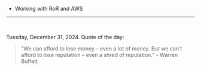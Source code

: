 - Working with RoR and AWS

---

<br>

<!-- quote_marker -->
Tuesday, December 31, 2024. Quote of the day:

> "We can afford to lose money – even a lot of money.  But we can’t afford to lose reputation – even a shred of reputation." - Warren Buffett
